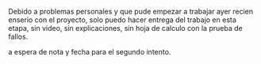Debido a problemas personales y que pude empezar a trabajar ayer recien enserio con el proyecto, solo puedo hacer entrega del trabajo en esta etapa, sin video, sin explicaciones, sin hoja de calculo con la prueba de fallos.

a espera de nota y fecha para el segundo intento.
